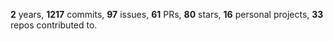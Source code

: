 **2** years, **1217** commits, **97** issues, **61** PRs, **80** stars, **16** personal projects, **33** repos contributed to.
